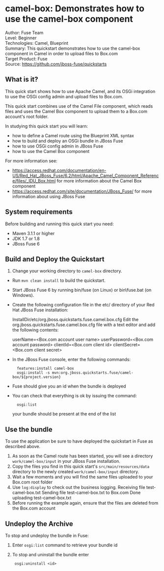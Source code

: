 camel-box: Demonstrates how to use the camel-box component
======================================================
Author: Fuse Team  
Level: Beginner  
Technologies: Camel, Blueprint  
Summary: This quickstart demonstrates how to use the camel-box component in Camel in order to upload files to Box.com  
Target Product: Fuse  
Source: <https://github.com/jboss-fuse/quickstarts>  



What is it?
-----------

This quick start shows how to use Apache Camel, and its OSGi integration to use the OSGi config admin and upload files to Box.com.

This quick start combines use of the Camel File component, which reads files and uses the Camel Box component to upload them to a Box.com account's root folder.

In studying this quick start you will learn:

* how to define a Camel route using the Blueprint XML syntax
* how to build and deploy an OSGi bundle in JBoss Fuse
* how to use OSGi config admin in JBoss Fuse
* how to use the Camel Box component

For more information see:

* https://access.redhat.com/documentation/en-US/Red_Hat_JBoss_Fuse/6.2/html/Apache_Camel_Component_Reference/files/_IDU_Box.html for more information about the Camel Box component
* https://access.redhat.com/site/documentation/JBoss_Fuse/ for more information about using JBoss Fuse

System requirements
-------------------

Before building and running this quick start you need:

* Maven 3.1.1 or higher
* JDK 1.7 or 1.8
* JBoss Fuse 6

Build and Deploy the Quickstart
-------------------------

1. Change your working directory to `camel-box` directory.
* Run `mvn clean install` to build the quickstart.
* Start JBoss Fuse 6 by running bin/fuse (on Linux) or bin\fuse.bat (on Windows).
* Create the following configuration file in the etc/ directory of your Red Hat JBoss Fuse installation:

  InstallDir/etc/org.jboss.quickstarts.fuse.camel.box.cfg
  Edit the org.jboss.quickstarts.fuse.camel.box.cfg file with a text editor and add the following contents:

  userName=<Box.com account user name>
  userPassword=<Box.com account password>
  clientId=<Box.com client id>
  clientSecret=<Box.com client secret>

* In the JBoss Fuse console, enter the following commands:

        features:install camel-box
        osgi:install -s mvn:org.jboss.quickstarts.fuse/camel-box/${project.version}

* Fuse should give you an id when the bundle is deployed

* You can check that everything is ok by issuing  the command:

        osgi:list
   your bundle should be present at the end of the list


Use the bundle
---------------------

To use the application be sure to have deployed the quickstart in Fuse as described above. 

1. As soon as the Camel route has been started, you will see a directory `work/camel-box/input` in your JBoss Fuse installation.
2. Copy the files you find in this quick start's `src/main/resources/data` directory to the newly created `work/camel-box/input`
directory.
3. Wait a few moments and you will find the same files uploaded to your Box.com root folder
4. Use `log:display` to check out the business logging.
        Receiving file test-camel-box.txt
        Sending file test-camel-box.txt to Box.com
        Done uploading test-camel-box.txt
5. Before running the example again, ensure that the files are deleted from the Box.com account

Undeploy the Archive
--------------------

To stop and undeploy the bundle in Fuse:

1. Enter `osgi:list` command to retrieve your bundle id
2. To stop and uninstall the bundle enter

        osgi:uninstall <id>